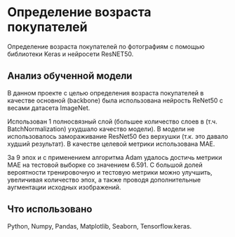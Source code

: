 # Определение возраста покупателей

Определение возраста покупателей по фотографиям с помощью библиотеки Keras и нейросети ResNET50.<br>

## Анализ обученной модели
В данном проекте с целью определения возраста покупателей в качестве основной (backbone) была использована нейрость ReNet50 с весами датасета ImageNet.

Использован 1 полносвязный слой (большее количество слоев в (т.ч. BatchNormalization) ухудшало качество модели).
В модели не использовалось замораживание ResNet50 без верхушки (т.к. это давало худший результат). В качестве целевой метрики использована MAE.

За 9 эпох и c применением алгоритма Adam удалось достичь метрики MAE на тестовой выборке со значением 6.591. С большой долей вероятности тренировочную и тестовую метрики можно улучшить, увеличивая количество эпох, а также проводя дополнительные аугментации исходных изображений.

## Что использовано
Python, Numpy, Pandas, Matplotlib, Seaborn, Tensorflow.keras.

